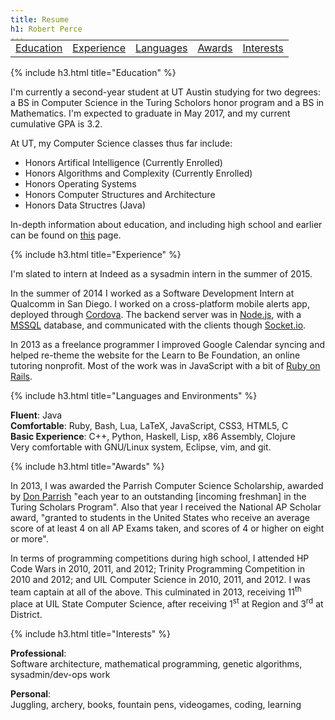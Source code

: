 ```yaml
---
title: Resume
h1: Robert Perce
---
```

<table style="margin-top: -20px;">
<tr style="border-bottom: none;" align="center">
<td class="mid"><a href="#education">Education</a></td>
<td class="mid"><a href="#experience">Experience</a></td>
<td class="mid"><a href="#languages-and-environments">Languages</a></td>
<td class="mid"><a href="#awards">Awards</a></td>
<td class="last"><a href="#interests">Interests</a></td>
</tr>
</table>

{% include h3.html title="Education" %}

I'm currently a second-year student at UT Austin studying for two degrees: a BS in
Computer Science in the Turing Scholors honor program and a BS in Mathematics. I'm
expected to graduate in May 2017, and my current cumulative GPA is 3.2.

At UT, my Computer Science classes thus far include:

- Honors Artifical Intelligence (Currently Enrolled)
- Honors Algorithms and Complexity (Currently Enrolled)
- Honors Operating Systems
- Honors Computer Structures and Architecture
- Honors Data Structres (Java)

In-depth information about education, and including high school and earlier can be found
on [this](education/) page.


{% include h3.html title="Experience" %}

I'm slated to intern at Indeed as a sysadmin intern in the summer of 2015.

In the summer of 2014 I worked as a Software Development Intern at Qualcomm in San Diego.
I worked on a cross-platform mobile alerts app, deployed through
[Cordova](http://cordova.apache.org). The backend server was in
[Node.js](http://nodejs.org), with a
[MSSQL](http://www.microsoft.com/en-us/server-cloud/products/sql-server/) database, and
communicated with the clients though [Socket.io](http://socket.io).

In 2013 as a freelance programmer I improved Google Calendar syncing and helped re-theme
the website for the Learn to Be Foundation, an online tutoring nonprofit. Most of the work
was in JavaScript with a bit of [Ruby on Rails](http://rubyonrails.org).


{% include h3.html title="Languages and Environments" %}

**Fluent**: Java<br />
**Comfortable**: Ruby, Bash, Lua, LaTeX, JavaScript, CSS3, HTML5, C<br />
**Basic Experience**: C++, Python, Haskell, Lisp, x86 Assembly, Clojure<br />
Very comfortable with GNU/Linux system, Eclipse, vim, and git.


{% include h3.html title="Awards" %}

In 2013, I was awarded the Parrish Computer Science Scholarship, awarded by [Don
Parrish](http://donparrish.com/ParrishCSScholarship.html) "each year to an outstanding
[incoming freshman] in the Turing Scholars Program". Also that year I received the
National AP Scholar award, "granted to students in the United States who receive an
average score of at least 4 on all AP Exams taken, and scores of 4 or higher on eight or
more".

In terms of programming competitions during high school, I attended HP Code Wars in 2010,
2011, and 2012; Trinity Programming Competition in 2010 and 2012; and UIL Computer Science
in 2010, 2011, and 2012. I was team captain at all of the above. This culminated in 2013,
receiving 11<sup>th</sup> place at UIL State Computer Science, after receiving
1<sup>st</sup> at Region and 3<sup>rd</sup> at District.


{% include h3.html title="Interests" %}

**Professional**:<br />
Software architecture, mathematical programming, genetic algorithms, sysadmin/dev-ops work

**Personal**:<br />
Juggling, archery, books, fountain pens, videogames, coding, learning
